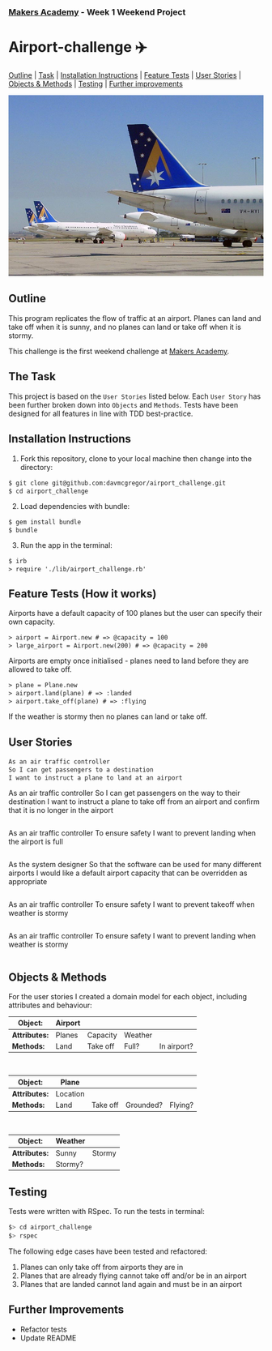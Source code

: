 ### [Makers Academy](http://www.makersacademy.com) - Week 1 Weekend Project

# Airport-challenge ✈️ ️
[Outline](#Outline) | [Task](#Task) | [Installation Instructions](#Installation) | [Feature Tests](#Feature_Tests) | [User Stories](#Story) | [Objects & Methods](#Methods) | [Testing](#Testing) | [Further improvements](#Further_Improvements)

![airport](airport.jpg)

## <a name="Outline">Outline</a>

This program replicates the flow of traffic at an airport. Planes can land and take off when it is sunny, and no planes can land or take off when it is stormy.

This challenge is the first weekend challenge at [Makers Academy](https://github.com/makersacademy).

## <a name="Task">The Task</a>
This project is based on the `User Stories` listed below. Each `User Story` has been further broken down into `Objects` and `Methods`. Tests have been designed for all features in line with TDD best-practice.

## <a name="Installation">Installation Instructions</a>

1. Fork this repository, clone to your local machine then change into the directory:
```
$ git clone git@github.com:davmcgregor/airport_challenge.git 
$ cd airport_challenge
```
2. Load dependencies with bundle:
```
$ gem install bundle
$ bundle
```
3. Run the app in the terminal:

```Shell
$ irb
> require './lib/airport_challenge.rb'
```

## <a name="Feature_Tests">Feature Tests (How it works)</a>
Airports have a default capacity of 100 planes but the user can specify their own capacity.

```Shell
> airport = Airport.new # => @capacity = 100
> large_airport = Airport.new(200) # => @capacity = 200
```

Airports are empty once initialised - planes need to land before they are allowed to take off.

```Shell
> plane = Plane.new
> airport.land(plane) # => :landed
> airport.take_off(plane) # => :flying
```

If the weather is stormy then no planes can land or take off.

## <a name="Story">User Stories</a>

```
As an air traffic controller 
So I can get passengers to a destination 
I want to instruct a plane to land at an airport
```
As an air traffic controller 
So I can get passengers on the way to their destination 
I want to instruct a plane to take off from an airport and confirm that it is no longer in the airport
```
```
As an air traffic controller 
To ensure safety 
I want to prevent landing when the airport is full 
```
```
As the system designer
So that the software can be used for many different airports
I would like a default airport capacity that can be overridden as appropriate
```
```
As an air traffic controller 
To ensure safety 
I want to prevent takeoff when weather is stormy 
```
```
As an air traffic controller 
To ensure safety 
I want to prevent landing when weather is stormy 
```
```

## <a name="Methods">Objects & Methods</a>

For the user stories I created a domain model for each object, including attributes and behaviour:

| Object: | Airport | | | |
| ------- | ------- | - | - | - |
| **Attributes:** | Planes | Capacity | Weather | |
| **Methods:** | Land | Take off |Full? | In airport? |

<br/>

| Object: | Plane | | | |
| ------- | ----- | - | - | - |
| **Attributes:** | Location |
| **Methods:** | Land | Take off | Grounded? | Flying? |

<br/>

| Object: | Weather | |
| ------- | ----- | - |
| **Attributes:** | Sunny | Stormy |
| **Methods:** | Stormy? |

## <a name="Testing">Testing</a>

Tests were written with RSpec. To run the tests in terminal: 

```bash
$> cd airport_challenge
$> rspec
```

The following edge cases have been tested and refactored:

1.  Planes can only take off from airports they are in
2. Planes that are already flying cannot take off and/or be in an airport
3. Planes that are landed cannot land again and must be in an airport

## <a name="Further_Improvements">Further Improvements</a>

* Refactor tests
* Update README 